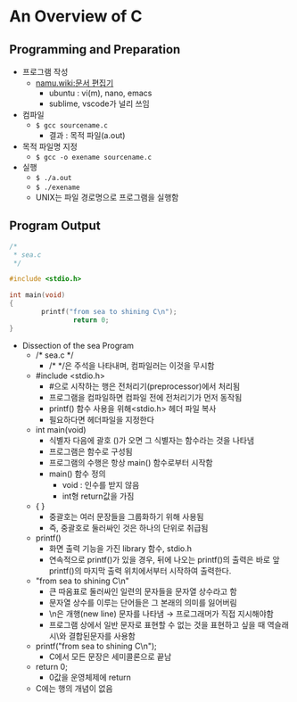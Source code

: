 # An Overview of C

## Programming and Preparation

- 프로그램 작성
    - [namu.wiki:문서 편집기](https://namu.wiki/w/%EB%B6%84%EB%A5%98:%EB%AC%B8%EC%84%9C%20%ED%8E%B8%EC%A7%91%EA%B8%B0)
        - ubuntu : vi(m), nano, emacs
        - sublime, vscode가 널리 쓰임
- 컴파일
    - `$ gcc sourcename.c`
        - 결과 : 목적 파일(a.out)
- 목적 파일명 지정
    - `$ gcc -o exename sourcename.c`
- 실행
    - `$ ./a.out`
    - `$ ./exename`
    - UNIX는 파일 경로명으로 프로그램을 실행함

## Program Output

```c
/*
 * sea.c
 */

#include <stdio.h>

int main(void)
{
        printf("from sea to shining C\n");
				return 0;
}
```

- Dissection of the sea Program
    - /* sea.c */
        - /* */은 주석을 나타내며, 컴파일러는 이것을 무시함
    - #include <stdio.h>
        - #으로 시작하는 행은 전처리기(preprocessor)에서 처리됨
        - 프로그램을 컴파일하면 컴파일 전에 전처리기가 먼저 동작됨
        - printf() 함수 사용을 위해<stdio.h> 헤더 파일 복사
        - 필요하다면 헤더파일을 지정한다
    - int main(void)
        - 식별자 다음에 괄호 ()가 오면 그 식별자는 함수라는 것을 나타냄
        - 프로그램은 함수로 구성됨
        - 프로그램의 수행은 항상 main() 함수로부터 시작함
        - main() 함수 정의
            - void : 인수를 받지 않음
            - int형 return값을 가짐
    - { }
        - 중괄호는 여러 문장들을 그룹화하기 위해 사용됨
        - 즉, 중괄호로 둘러싸인 것은 하나의 단위로 취급됨
    - printf()
        - 화면 출력 기능을 가진 library 함수, stdio.h
        - 연속적으로 printf()가 있을 경우, 뒤에 나오는 printf()의 출력은 바로 앞 printf()의 마지막 출력 위치에서부터 시작하여 출력한다.
    - "from sea to shining C\n"
        - 큰 따옴표로 둘러싸인 일련의 문자들을 문자열 상수라고 함
        - 문자열 상수를 이루는 단어들은 그 본래의 의미를 잃어버림
        - \n은 개행(new line) 문자를 나타냄 → 프로그래머가 직접 지시해야함
        - 프로그램 상에서 일반 문자로 표현할 수 없는 것을 표현하고 싶을 때 역슬래시\와 결합된문자를 사용함
    - printf("from sea to shining C\n");
        - C에서 모든 문장은 세미콜론으로 끝남
    - return 0;
        - 0값을 운영체제에 return
    - C에는 행의 개념이 없음